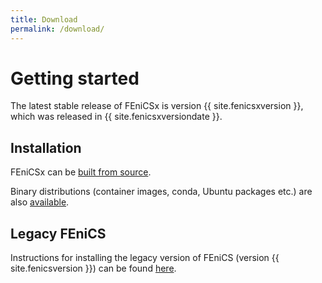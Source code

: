 ```yaml
---
title: Download
permalink: /download/
---
```


# Getting started

The latest stable release of FEniCSx is version {{ site.fenicsxversion
}}, which was released in {{ site.fenicsxversiondate }}.

## Installation

FEniCSx can be [built from source](https://docs.fenicsproject.org/dolfinx/main/python/installation.html#source).

Binary distributions (container images, conda, Ubuntu packages etc.) are also
[available](https://github.com/FEniCS/dolfinx#installation).

## Legacy FEniCS

Instructions for installing the legacy version of FEniCS (version {{
site.fenicsversion }}) can be found [here](archive.md).
